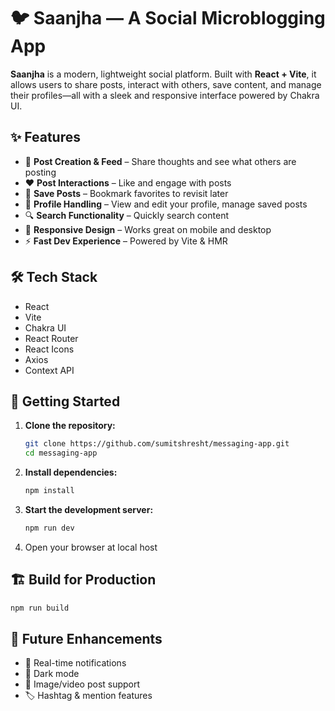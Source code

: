 
# 🐦 Saanjha — A Social Microblogging App

**Saanjha** is a modern, lightweight social platform. Built with **React + Vite**, it allows users to share posts, interact with others, save content, and manage their profiles—all with a sleek and responsive interface powered by Chakra UI.

## ✨ Features

* 📝 **Post Creation & Feed** – Share thoughts and see what others are posting
* ❤️ **Post Interactions** – Like and engage with posts
* 📌 **Save Posts** – Bookmark favorites to revisit later
* 👤 **Profile Handling** – View and edit your profile, manage saved posts
* 🔍 **Search Functionality** – Quickly search content
* 📱 **Responsive Design** – Works great on mobile and desktop
* ⚡ **Fast Dev Experience** – Powered by Vite & HMR

## 🛠 Tech Stack

* React
* Vite
* Chakra UI
* React Router
* React Icons
* Axios
* Context API


## 🚀 Getting Started

1. **Clone the repository:**

   ```bash
   git clone https://github.com/sumitshresht/messaging-app.git
   cd messaging-app
   ```

2. **Install dependencies:**

   ```bash
   npm install
   ```

3. **Start the development server:**

   ```bash
   npm run dev
   ```

4. Open your browser at local host

## 🏗 Build for Production

```bash
npm run build
```

## 🧠 Future Enhancements

* 🔔 Real-time notifications
* 🌙 Dark mode
* 📸 Image/video post support
* 🏷️ Hashtag & mention features

